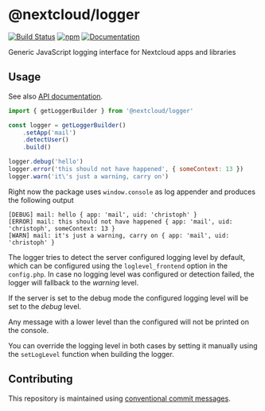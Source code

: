 # @nextcloud/logger

[![Build Status](https://img.shields.io/github/actions/workflow/status/nextcloud/nextcloud-logger/node.yml?branch=master)](https://github.com/nextcloud/nextcloud-logger/actions/workflows/node.yml)
[![npm](https://img.shields.io/npm/v/@nextcloud/logger.svg)](https://www.npmjs.com/package/@nextcloud/logger)
[![Documentation](https://img.shields.io/badge/Documentation-online-brightgreen)](https://nextcloud.github.io/nextcloud-logger/)

Generic JavaScript logging interface for Nextcloud apps and libraries

## Usage
See also [API documentation](https://nextcloud.github.io/nextcloud-logger/).

```js
import { getLoggerBuilder } from '@nextcloud/logger'

const logger = getLoggerBuilder()
    .setApp('mail')
    .detectUser()
    .build()

logger.debug('hello')
logger.error('this should not have happened', { someContext: 13 })
logger.warn('it\'s just a warning, carry on')
```

Right now the package uses `window.console` as log appender and produces the following output

```
[DEBUG] mail: hello { app: 'mail', uid: 'christoph' }
[ERROR] mail: this should not have happened { app: 'mail', uid: 'christoph', someContext: 13 }
[WARN] mail: it's just a warning, carry on { app: 'mail', uid: 'christoph' }
```

The logger tries to detect the server configured logging level by default,
which can be configured using the `loglevel_frontend` option in the `config.php`.
In case no logging level was configured or detection failed, the logger will fallback to the *warning* level.

If the server is set to the debug mode the configured logging level will be set to the *debug* level.

Any message with a lower level than the configured will not be printed on the console.

You can override the logging level in both cases by setting it manually using the `setLogLevel` function
when building the logger.

## Contributing

This repository is maintained using [conventional commit messages](https://www.conventionalcommits.org/en/v1.0.0/).

